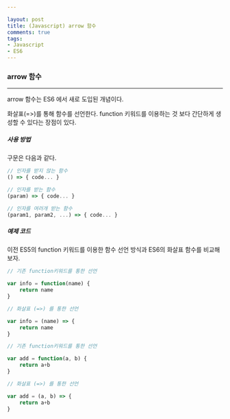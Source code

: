 ```yaml
---

layout: post
title: (Javascript) arrow 함수
comments: true
tags:
- Javascript
- ES6
---
```




### arrow 함수

---

arrow 함수는 ES6 에서 새로 도입된 개념이다.

화살표(=>)를 통해 함수를 선언한다. function 키워드를 이용하는 것 보다 간단하게 생성할 수  있다는 장점이 있다. 



##### 사용 방법

구문은 다음과 같다.

```javascript
// 인자를 받지 않는 함수
() => { code... }

// 인자를 받는 함수
(param) => { code... }

// 인자를 여러개 받는 함수
(param1, param2, ...) => { code... }
```



##### 예제 코드

이전 ES5의 function 키워드를 이용한 함수 선언 방식과 ES6의 화살표 함수를 비교해보자.

```javascript
// 기존 function키워드를 통한 선언

var info = function(name) {
    return name
}

// 화살표 (=>) 를 통한 선언

var info = (name) => {
    return name
}
```



```javascript
// 기존 function키워드를 통한 선언

var add = function(a, b) {
    return a+b
}

// 화살표 (=>) 를 통한 선언

var add = (a, b) => {
    return a+b
}
```



